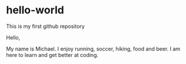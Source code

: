# hello-world
This is my first github repository

Hello,

My name is Michael. I enjoy running, soccer, hiking, food and beer. 
I am here to learn and get better at coding.
